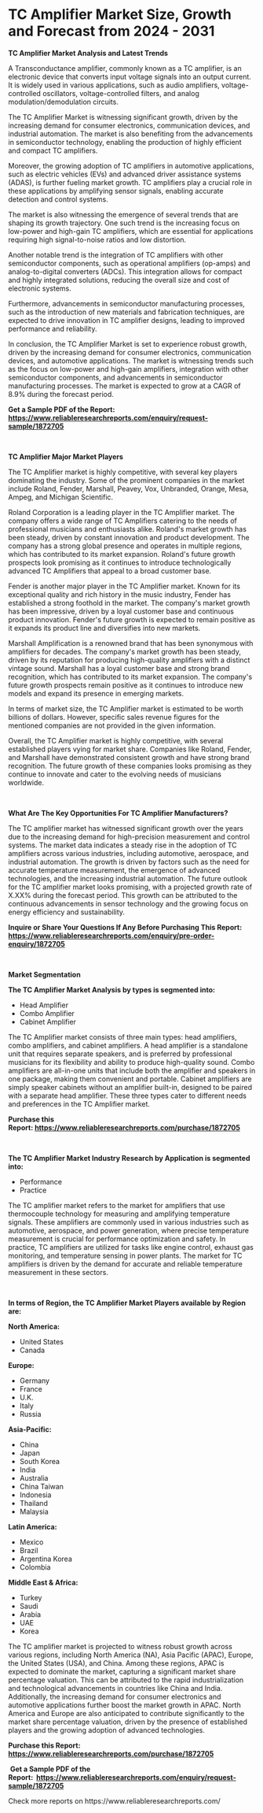 <p><h1>TC Amplifier Market Size, Growth and Forecast from 2024 - 2031</h1></p><p><strong>TC Amplifier Market Analysis and Latest Trends</strong></p>
<p><p>A Transconductance amplifier, commonly known as a TC amplifier, is an electronic device that converts input voltage signals into an output current. It is widely used in various applications, such as audio amplifiers, voltage-controlled oscillators, voltage-controlled filters, and analog modulation/demodulation circuits.</p><p>The TC Amplifier Market is witnessing significant growth, driven by the increasing demand for consumer electronics, communication devices, and industrial automation. The market is also benefiting from the advancements in semiconductor technology, enabling the production of highly efficient and compact TC amplifiers.</p><p>Moreover, the growing adoption of TC amplifiers in automotive applications, such as electric vehicles (EVs) and advanced driver assistance systems (ADAS), is further fueling market growth. TC amplifiers play a crucial role in these applications by amplifying sensor signals, enabling accurate detection and control systems.</p><p>The market is also witnessing the emergence of several trends that are shaping its growth trajectory. One such trend is the increasing focus on low-power and high-gain TC amplifiers, which are essential for applications requiring high signal-to-noise ratios and low distortion.</p><p>Another notable trend is the integration of TC amplifiers with other semiconductor components, such as operational amplifiers (op-amps) and analog-to-digital converters (ADCs). This integration allows for compact and highly integrated solutions, reducing the overall size and cost of electronic systems.</p><p>Furthermore, advancements in semiconductor manufacturing processes, such as the introduction of new materials and fabrication techniques, are expected to drive innovation in TC amplifier designs, leading to improved performance and reliability.</p><p>In conclusion, the TC Amplifier Market is set to experience robust growth, driven by the increasing demand for consumer electronics, communication devices, and automotive applications. The market is witnessing trends such as the focus on low-power and high-gain amplifiers, integration with other semiconductor components, and advancements in semiconductor manufacturing processes. The market is expected to grow at a CAGR of 8.9% during the forecast period.</p></p>
<p><strong>Get a Sample PDF of the Report:&nbsp; <a href="https://www.reliableresearchreports.com/enquiry/request-sample/1872705">https://www.reliableresearchreports.com/enquiry/request-sample/1872705</a></strong></p>
<p>&nbsp;</p>
<p><strong>TC Amplifier Major Market Players</strong></p>
<p><p>The TC Amplifier market is highly competitive, with several key players dominating the industry. Some of the prominent companies in the market include Roland, Fender, Marshall, Peavey, Vox, Unbranded, Orange, Mesa, Ampeg, and Michigan Scientific.</p><p>Roland Corporation is a leading player in the TC Amplifier market. The company offers a wide range of TC Amplifiers catering to the needs of professional musicians and enthusiasts alike. Roland's market growth has been steady, driven by constant innovation and product development. The company has a strong global presence and operates in multiple regions, which has contributed to its market expansion. Roland's future growth prospects look promising as it continues to introduce technologically advanced TC Amplifiers that appeal to a broad customer base.</p><p>Fender is another major player in the TC Amplifier market. Known for its exceptional quality and rich history in the music industry, Fender has established a strong foothold in the market. The company's market growth has been impressive, driven by a loyal customer base and continuous product innovation. Fender's future growth is expected to remain positive as it expands its product line and diversifies into new markets.</p><p>Marshall Amplification is a renowned brand that has been synonymous with amplifiers for decades. The company's market growth has been steady, driven by its reputation for producing high-quality amplifiers with a distinct vintage sound. Marshall has a loyal customer base and strong brand recognition, which has contributed to its market expansion. The company's future growth prospects remain positive as it continues to introduce new models and expand its presence in emerging markets.</p><p>In terms of market size, the TC Amplifier market is estimated to be worth billions of dollars. However, specific sales revenue figures for the mentioned companies are not provided in the given information.</p><p>Overall, the TC Amplifier market is highly competitive, with several established players vying for market share. Companies like Roland, Fender, and Marshall have demonstrated consistent growth and have strong brand recognition. The future growth of these companies looks promising as they continue to innovate and cater to the evolving needs of musicians worldwide.</p></p>
<p>&nbsp;</p>
<p><strong>What Are The Key Opportunities For TC Amplifier Manufacturers?</strong></p>
<p><p>The TC amplifier market has witnessed significant growth over the years due to the increasing demand for high-precision measurement and control systems. The market data indicates a steady rise in the adoption of TC amplifiers across various industries, including automotive, aerospace, and industrial automation. The growth is driven by factors such as the need for accurate temperature measurement, the emergence of advanced technologies, and the increasing industrial automation. The future outlook for the TC amplifier market looks promising, with a projected growth rate of X.XX% during the forecast period. This growth can be attributed to the continuous advancements in sensor technology and the growing focus on energy efficiency and sustainability.</p></p>
<p><strong>Inquire or Share Your Questions If Any Before Purchasing This Report: <a href="https://www.reliableresearchreports.com/enquiry/pre-order-enquiry/1872705">https://www.reliableresearchreports.com/enquiry/pre-order-enquiry/1872705</a></strong></p>
<p>&nbsp;</p>
<p><strong>Market Segmentation</strong></p>
<p><strong>The TC Amplifier Market Analysis by types is segmented into:</strong></p>
<p><ul><li>Head Amplifier</li><li>Combo Amplifier</li><li>Cabinet Amplifier</li></ul></p>
<p><p>The TC Amplifier market consists of three main types: head amplifiers, combo amplifiers, and cabinet amplifiers. A head amplifier is a standalone unit that requires separate speakers, and is preferred by professional musicians for its flexibility and ability to produce high-quality sound. Combo amplifiers are all-in-one units that include both the amplifier and speakers in one package, making them convenient and portable. Cabinet amplifiers are simply speaker cabinets without an amplifier built-in, designed to be paired with a separate head amplifier. These three types cater to different needs and preferences in the TC Amplifier market.</p></p>
<p><strong>Purchase this Report:&nbsp;<a href="https://www.reliableresearchreports.com/purchase/1872705">https://www.reliableresearchreports.com/purchase/1872705</a></strong></p>
<p>&nbsp;</p>
<p><strong>The TC Amplifier Market Industry Research by Application is segmented into:</strong></p>
<p><ul><li>Performance</li><li>Practice</li></ul></p>
<p><p>The TC amplifier market refers to the market for amplifiers that use thermocouple technology for measuring and amplifying temperature signals. These amplifiers are commonly used in various industries such as automotive, aerospace, and power generation, where precise temperature measurement is crucial for performance optimization and safety. In practice, TC amplifiers are utilized for tasks like engine control, exhaust gas monitoring, and temperature sensing in power plants. The market for TC amplifiers is driven by the demand for accurate and reliable temperature measurement in these sectors.</p></p>
<p>&nbsp;</p>
<p><strong>In terms of Region, the TC Amplifier Market Players available by Region are:</strong></p>
<p>
    <p> <strong> North America: </strong>
        <ul>
            <li>United States</li>
            <li>Canada</li>
        </ul>
        </p> 
    <p> <strong> Europe: </strong>
        <ul>
            <li>Germany</li>
            <li>France</li>
            <li>U.K.</li>
            <li>Italy</li>
            <li>Russia</li>
        </ul>
        </p> 
    <p> <strong> Asia-Pacific: </strong>
        <ul>
            <li>China</li>
            <li>Japan</li>
            <li>South Korea</li>
            <li>India</li>
            <li>Australia</li>
            <li>China Taiwan</li>
            <li>Indonesia</li>
            <li>Thailand</li>
            <li>Malaysia</li>
        </ul>
        </p> 
    <p> <strong> Latin America: </strong>
        <ul>
            <li>Mexico</li>
            <li>Brazil</li>
            <li>Argentina Korea</li>
            <li>Colombia</li>
        </ul>
        </p> 
    <p> <strong> Middle East & Africa: </strong>
        <ul>
            <li>Turkey</li>
            <li>Saudi</li>
            <li>Arabia</li>
            <li>UAE</li>
            <li>Korea</li>
        </ul>
    </p>
    </p>
<p><p>The TC amplifier market is projected to witness robust growth across various regions, including North America (NA), Asia Pacific (APAC), Europe, the United States (USA), and China. Among these regions, APAC is expected to dominate the market, capturing a significant market share percentage valuation. This can be attributed to the rapid industrialization and technological advancements in countries like China and India. Additionally, the increasing demand for consumer electronics and automotive applications further boost the market growth in APAC. North America and Europe are also anticipated to contribute significantly to the market share percentage valuation, driven by the presence of established players and the growing adoption of advanced technologies.</p></p>
<p><strong>Purchase this Report: <a href="https://www.reliableresearchreports.com/purchase/1872705">https://www.reliableresearchreports.com/purchase/1872705</a></strong></p>
<p>&nbsp;<strong>Get a Sample PDF of the Report:&nbsp;&nbsp;<a href="https://www.reliableresearchreports.com/enquiry/request-sample/1872705">https://www.reliableresearchreports.com/enquiry/request-sample/1872705</a></strong></p>
<p><strong></strong></p>
<p>Check more reports on https://www.reliableresearchreports.com/</p>